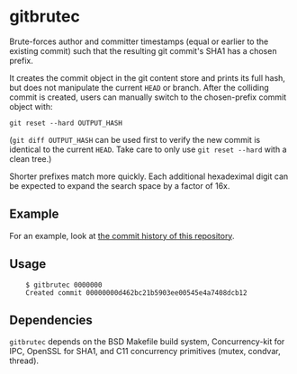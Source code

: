 gitbrutec
=========

Brute-forces author and committer timestamps (equal or earlier to the existing
commit) such that the resulting git commit's SHA1 has a chosen prefix.

It creates the commit object in the git content store and prints its full hash,
but does not manipulate the current `HEAD` or branch.  After the colliding
commit is created, users can manually switch to the chosen-prefix commit object
with:

`git reset --hard OUTPUT_HASH`

(`git diff OUTPUT_HASH` can be used first to verify the new commit is identical
to the current `HEAD`.  Take care to only use `git reset --hard` with a clean
tree.)

Shorter prefixes match more quickly.  Each additional hexadeximal digit can be
expected to expand the search space by a factor of 16x.

Example
-------

For an example, look at
[the commit history of this repository](//github.com/cemeyer/gitbrutec/commits/master).

Usage
-----

```
    $ gitbrutec 0000000
    Created commit 00000000d462bc21b5903ee00545e4a7408dcb12
```

Dependencies
------------

`gitbrutec` depends on the BSD Makefile build system, Concurrency-kit for IPC,
OpenSSL for SHA1, and C11 concurrency primitives (mutex, condvar, thread).
